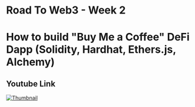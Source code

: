 # Road To Web3 - Week 2

# How to build "Buy Me a Coffee" DeFi Dapp (Solidity, Hardhat, Ethers.js, Alchemy)

## Youtube Link

[![Thumbnail](https://img.youtube.com/vi/cxxKdJk55Lk/maxresdefault.jpg)](https://youtu.be/cxxKdJk55Lk)
